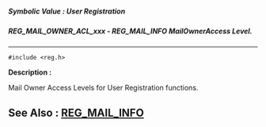 ##### Symbolic Value : User Registration
##### REG_MAIL_OWNER_ACL_xxx - REG_MAIL_INFO MailOwnerAccess Level.
---
```
#include <reg.h>
```
**Description :**

Mail Owner Access Levels for User Registration functions.

**See Also :**
[REG_MAIL_INFO](/reference/Data/REG_MAIL_INFO)
---

